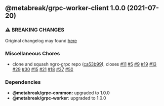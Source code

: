 ## @metabreak/grpc-worker-client 1.0.0 (2021-07-20)

### ⚠ BREAKING CHANGES

Original changelog may found [here](https://github.com/ngx-grpc/ngx-grpc/blob/e95366c6f55eb12d721452c394a32298cbc9e32d/CHANGELOG.md)

### Miscellaneous Chores

- clone and squash ngrx-grpc repo ([ca53b99](https://github.com/metabreak/grpc-lib/commit/ca53b99e8311c8f84ed09f2f2f304693aea371ad)), closes [#11](https://github.com/metabreak/grpc-lib/issues/11) [#5](https://github.com/metabreak/grpc-lib/issues/5) [#9](https://github.com/metabreak/grpc-lib/issues/9) [#19](https://github.com/metabreak/grpc-lib/issues/19) [#13](https://github.com/metabreak/grpc-lib/issues/13) [#29](https://github.com/metabreak/grpc-lib/issues/29) [#30](https://github.com/metabreak/grpc-lib/issues/30) [#15](https://github.com/metabreak/grpc-lib/issues/15) [#21](https://github.com/metabreak/grpc-lib/issues/21) [#18](https://github.com/metabreak/grpc-lib/issues/18) [#37](https://github.com/metabreak/grpc-lib/issues/37) [#50](https://github.com/metabreak/grpc-lib/issues/50)

### Dependencies

- **@metabreak/grpc-common:** upgraded to 1.0.0
- **@metabreak/grpc-worker:** upgraded to 1.0.0
